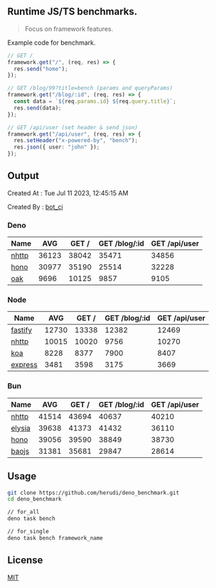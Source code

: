 ## Runtime JS/TS benchmarks.

> Focus on framework features.

Example code for benchmark.
```ts
// GET /
framework.get("/", (req, res) => {
  res.send("home");
});

// GET /blog/99?title=bench (params and queryParams)
framework.get("/blog/:id", (req, res) => {
  const data = `${req.params.id} ${req.query.title}`;
  res.send(data);
});

// GET /api/user (set header & send json)
framework.get("/api/user", (req, res) => {
  res.setHeader("x-powered-by", "bench");
  res.json({ user: "john" });
});
```

## Output
Created At : Tue Jul 11 2023, 12:45:15 AM

Created By : [bot_ci](https://github.com/herudi/deno_benchmarks/commits?author=github-actions%5Bbot%5D)


### Deno
|Name|AVG|GET /|GET /blog/:id|GET /api/user|
|----|----|----|----|----|
|[nhttp](https://github.com/nhttp/nhttp)|36123|38042|35471|34856|
|[hono](https://github.com/honojs/hono)|30977|35190|25514|32228|
|[oak](https://github.com/oakserver/oak)|9696|10125|9857|9105|
  


### Node
|Name|AVG|GET /|GET /blog/:id|GET /api/user|
|----|----|----|----|----|
|[fastify](https://github.com/fastify/fastify)|12730|13338|12382|12469|
|[nhttp](https://github.com/nhttp/nhttp)|10015|10020|9756|10270|
|[koa](https://github.com/koajs/koa)|8228|8377|7900|8407|
|[express](https://github.com/expressjs/express)|3481|3598|3175|3669|
  


### Bun
|Name|AVG|GET /|GET /blog/:id|GET /api/user|
|----|----|----|----|----|
|[nhttp](https://github.com/nhttp/nhttp)|41514|43694|40637|40210|
|[elysia](https://github.com/elysiajs/elysia)|39638|41373|41432|36110|
|[hono](https://github.com/honojs/hono)|39056|39590|38849|38730|
|[baojs](https://github.com/mattreid1/baojs)|31381|35681|29847|28614|
  



## Usage

```bash
git clone https://github.com/herudi/deno_benchmark.git
cd deno_benchmark

// for_all
deno task bench

// for_single
deno task bench framework_name
```

## License

[MIT](LICENSE)

